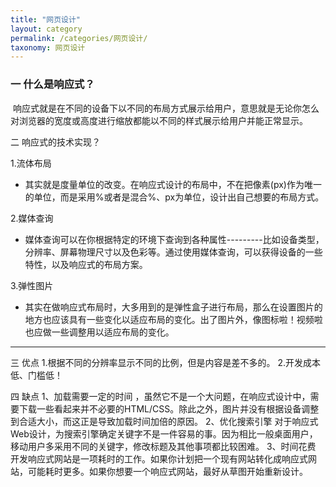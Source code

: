 ```yaml
---
title: "网页设计"
layout: category
permalink: /categories/网页设计/
taxonomy: 网页设计
---
```

### 一 什么是响应式？
 响应式就是在不同的设备下以不同的布局方式展示给用户，意思就是无论你怎么对浏览器的宽度或高度进行缩放都能以不同的样式展示给用户并能正常显示。

二 响应式的技术实现？

1.流体布局
- 其实就是度量单位的改变。在响应式设计的布局中，不在把像素(px)作为唯一的单位，而是采用%或者是混合%、px为单位，设计出自己想要的布局方式。

2.媒体查询
- 媒体查询可以在你根据特定的环境下查询到各种属性---------比如设备类型，分辨率、屏幕物理尺寸以及色彩等。通过使用媒体查询，可以获得设备的一些特性，以及响应式的布局方案。

3.弹性图片
- 其实在做响应式布局时，大多用到的是弹性盒子进行布局，那么在设置图片的地方也应该具有一些变化以适应布局的变化。出了图片外，像图标啦！视频啦也应做一些调整用以适应布局的变化。

------------

三 优点
1.根据不同的分辨率显示不同的比例，但是内容是差不多的。
2.开发成本低、门槛低！

四 缺点
1、加载需要一定的时间 ，虽然它不是一个大问题，在响应式设计中，需要下载一些看起来并不必要的HTML/CSS。除此之外，图片并没有根据设备调整到合适大小，而这正是导致加载时间加倍的原因。
2、优化搜索引擎 对于响应式Web设计，为搜索引擎确定关键字不是一件容易的事。因为相比一般桌面用户，移动用户多采用不同的关键字，修改标题及其他事项都比较困难。
3、时间花费 开发响应式网站是一项耗时的工作。如果你计划把一个现有网站转化成响应式网站，可能耗时更多。如果你想要一个响应式网站，最好从草图开始重新设计。

